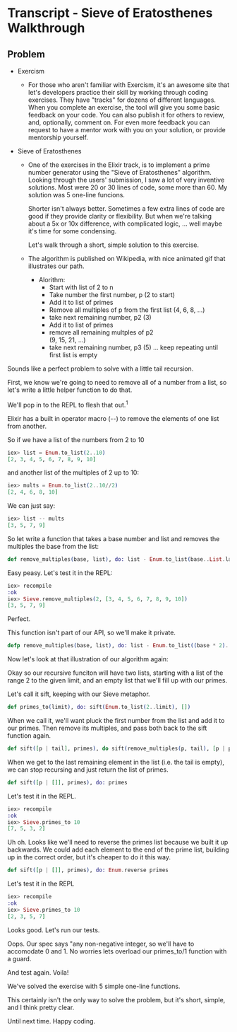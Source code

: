 # Transcript - Sieve of Eratosthenes Walkthrough

## Problem

- Exercism
  - For those who aren't familiar with Exercism, it's an awesome site 
    that let's developers practice their skill by working through
    coding exercises. They have "tracks" for dozens of different languages.
    When you complete an exercise, the tool will give you some basic feedback
    on your code. You can also publish it for others to review, and, optionally, 
    comment on. For even more feedback you can request to have a mentor work with
    you on your solution, or provide mentorship yourself.

- Sieve of Eratosthenes
  - One of the exercises in the Elixir track, is to implement a prime number
    generator using the "Sieve of Eratosthenes" algorithm. Looking through the users'
    submission, I saw a lot of very inventive solutions. Most were 20 or 30 lines of 
    code, some more than 60. My solution was 5 one-line funcions. 

    Shorter isn't always better. Sometimes a few extra lines of code are good if 
    they provide clarity or flexibility. But when we're talking about a 5x or 10x
    difference, with complicated logic, ... well maybe it's time for some condensing.

    Let's walk through a short, simple solution to this exercise.

  - The algorithm is published on Wikipedia, with nice animated gif that illustrates
    our path.

    - Alorithm:
      - Start with list of 2 to n
      - Take number the first number, p (2 to start)
      - Add it to list of primes
      - Remove all multiples of p from the first list
        (4, 6, 8, ...)
      - take next remaining number, p2 (3)
      - Add it to list of primes
      - remove all remaining multples of p2  
        (9, 15, 21, ...)
      - take next remaining number, p3 (5)
      ... keep repeating until first list is empty

Sounds like a perfect problem to solve with a little tail recursion.

First, we know we're going to need to remove all of a number from a list, so let's write a little helper function to do that.

We'll pop in to the REPL to flesh that out.<sup>1<sup>

Elixir has a built in operator macro (--) to remove the 
elements of one list from another.

So if we have a list of the numbers from 2 to 10

```elixir
iex> list = Enum.to_list(2..10)
[2, 3, 4, 5, 6, 7, 8, 9, 10]
```

and another list of the multiples of 2 up to 10:

```elixir
iex> mults = Enum.to_list(2..10//2)
[2, 4, 6, 8, 10]
```

We can just say: 

```elixir
iex> list -- mults
[3, 5, 7, 9]
```

So let write a function that takes a base number and
list and removes the multiples the base from the 
list:

```elixir
def remove_multiples(base, list), do: list - Enum.to_list(base..List.last(list))
```


Easy peasy. Let's test it in the REPL:

```elixir
iex> recompile
:ok
iex> Sieve.remove_multiples(2, [3, 4, 5, 6, 7, 8, 9, 10])
[3, 5, 7, 9]
```

Perfect.

This function isn't part of our API, so we'll make it 
private. 

```elixir
defp remove_multiples(base, list), do: list - Enum.to_list((base * 2)..List.last(list))
```
Now let's look at that illustration of our algorithm again:

Okay so our recursive funciton will have two lists,
starting with a list of the range 2 to the given limit,
and an empty list that we'll fill up with our primes.

Let's call it sift, keeping with our Sieve metaphor.

```elixir
def primes_to(limit), do: sift(Enum.to_list(2..limit), [])
```

When we call it, we'll want pluck the first number from
the list and add it to our primes. Then remove its 
multiples, and pass both back to the sift function again.

```elixir
def sift([p | tail], primes), do sift(remove_multiples(p, tail), [p | primes])
```

When we get to the last remaining element in the list (i.e.
the tail is empty), we can stop recursing and just return 
the list of primes. 

```elixir
def sift([p | []], primes), do: primes
```

Let's test it in the REPL.

```elixir
iex> recompile
:ok
iex> Sieve.primes_to 10
[7, 5, 3, 2]
```

Uh oh. Looks like we'll need to reverse the primes list
because we built it up backwards. We could add each element 
to the end of the prime list, building up in the correct order,
but it's cheaper to do it this way.

```elixir
def sift([p | []], primes), do: Enum.reverse primes
```

Let's test it in the REPL

```elixir
iex> recompile
:ok
iex> Sieve.primes_to 10
[2, 3, 5, 7]
```

Looks good. Let's run our tests.

Oops. Our spec says "any non-negative integer, so we'll
have to accomodate 0 and 1. No worries lets overload our 
primes_to/1 function with a guard.

And test again.
Voila!

We've solved the exercise with 5 simple one-line functions.

This certainly isn't the only way to solve the problem,
but it's short, simple, and I think pretty clear.

Until next time.
Happy coding.